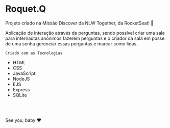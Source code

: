 # Roquet.Q

Projeto criado na Missão Discover da NLW Together, da RocketSeat! 💜

Aplicação de interação através de perguntas, sendo possível criar uma sala para internautas anônimos fazerem perguntas e o criador da sala em posse de uma senha gerenciar essas perguntas e marcar como lidas.

    Criado com as Tecnologias
-  HTML
-  CSS
-  JavaScript
-  NodeJS
-  EJS
-  Express
-  SQLite

<br>
<br>

See you, baby ❤️
